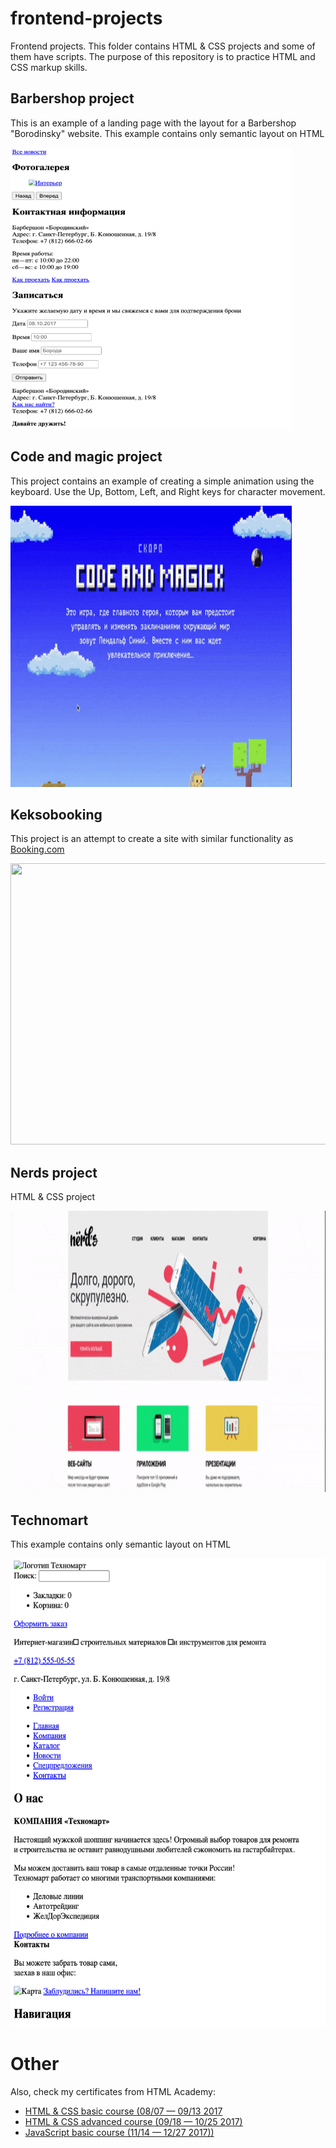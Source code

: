 # frontend-projects
Frontend projects. This folder contains HTML & CSS projects and some of them have scripts. The purpose of this repository is to practice HTML and CSS markup skills.

## Barbershop project
This is an example of a landing page with the layout for a  Barbershop "Borodinsky" website. This example contains only semantic layout on HTML

<img src="https://github.com/vsushko/frontend-projects/blob/main/img/barbershop1.png" width="450" height="450">

## Code and magic project
This project contains an example of creating a simple animation using the keyboard. Use the Up, Bottom, Left, and Right keys for character movement.

<img src="https://github.com/vsushko/frontend-projects/blob/main/img/code-and-magic.gif" width="450" height="450">

## Keksobooking
This project is an attempt to create a site with similar functionality as [Booking.com](https://booking.com)

<img src="https://github.com/vsushko/frontend-projects/blob/main/img/keksobooking.gif" width="650" height="450">

## Nerds project
HTML & CSS project 

<img src="https://github.com/vsushko/frontend-projects/blob/main/img/nerds.gif" width="750" height="450">

## Technomart
This example contains only semantic layout on HTML

<img src="https://github.com/vsushko/frontend-projects/blob/main/img/technomart.png" width="550" height="750">

# Other
Also, check my certificates from HTML Academy:

- [HTML & CSS basic course (08/07 — 09/13 2017](https://assets.htmlacademy.ru/certificates/intensive/43/465123.pdf)
- [HTML & CSS advanced course (09/18 — 10/25 2017)](https://assets.htmlacademy.ru/certificates/intensive/47/465123.pdf)
- [JavaScript basic course (11/14 — 12/27 2017))](https://assets.htmlacademy.ru/certificates/intensive/55/465123.pdf)

